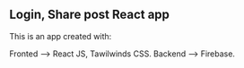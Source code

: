## Login, Share post React app

This is an app created with:

Fronted --> React JS, Tawilwinds CSS.
Backend --> Firebase.
